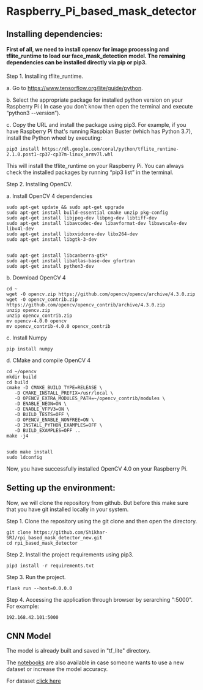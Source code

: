# Raspberry_Pi_based_mask_detector

## Installing dependencies:

#### First of all, we need to install opencv for image processing and tflite_runtime to load our face_mask_detection model. The remaining dependencies can be installed directly via pip or pip3.

Step 1. Installing tflite_runtime.
  
  a. Go to https://www.tensorflow.org/lite/guide/python.
  
  b. Select the appropriate package for installed python version on your Raspberry Pi ( In case you don’t know then open the terminal and execute “python3 --version”).
  
  c. Copy the URL and install the package using pip3. For example, if you have Raspberry Pi that's running Raspbian Buster (which has Python 3.7), install the Python wheel by executing:

    
    pip3 install https://dl.google.com/coral/python/tflite_runtime-2.1.0.post1-cp37-cp37m-linux_armv7l.whl

   

This will install the tflite_runtime on your Raspberry Pi. You can always check the installed packages by running “pip3 list” in the terminal.

 

 

Step 2. Installing OpenCV.

 a. Install OpenCV 4 dependencies

    sudo apt-get update && sudo apt-get upgrade
    sudo apt-get install build-essential cmake unzip pkg-config
    sudo apt-get install libjpeg-dev libpng-dev libtiff-dev
    sudo apt-get install libavcodec-dev libavformat-dev libswscale-dev libv4l-dev
    sudo apt-get install libxvidcore-dev libx264-dev
    sudo apt-get install libgtk-3-dev


    sudo apt-get install libcanberra-gtk*
    sudo apt-get install libatlas-base-dev gfortran
    sudo apt-get install python3-dev

 
 b. Download OpenCV 4

    cd ~
    wget -O opencv.zip https://github.com/opencv/opencv/archive/4.3.0.zip
    wget -O opencv_contrib.zip https://github.com/opencv/opencv_contrib/archive/4.3.0.zip
    unzip opencv.zip
    unzip opencv_contrib.zip
    mv opencv-4.0.0 opencv
    mv opencv_contrib-4.0.0 opencv_contrib

 
 c. Install Numpy

    pip install numpy

 
 d. CMake and compile OpenCV 4

    cd ~/opencv
    mkdir build
    cd build
    cmake -D CMAKE_BUILD_TYPE=RELEASE \
       -D CMAKE_INSTALL_PREFIX=/usr/local \
       -D OPENCV_EXTRA_MODULES_PATH=~/opencv_contrib/modules \
       -D ENABLE_NEON=ON \
       -D ENABLE_VFPV3=ON \
       -D BUILD_TESTS=OFF \
       -D OPENCV_ENABLE_NONFREE=ON \
       -D INSTALL_PYTHON_EXAMPLES=OFF \
       -D BUILD_EXAMPLES=OFF ..
    make -j4


    sudo make install
    sudo ldconfig


Now, you have successfully installed OpenCV 4.0 on your Raspberry Pi. 
 

 
## Setting up the environment:

Now, we will clone the repository from github. But before this make sure that you have git installed locally in your system.

 

Step 1. Clone the repository using the git clone and then open the directory.

    git clone https://github.com/Shikhar-SRJ/rpi_based_mask_detector_new.git
    cd rpi_based_mask_detector 

 

Step 2. Install the project requirements using pip3.

    pip3 install -r requirements.txt

 

Step 3. Run the project.

    flask run --host=0.0.0.0

 

Step 4. Accessing the application through browser by serarching "<ip address of your raspberry pi>:5000". For example:

    192.168.42.101:5000



## CNN Model

The model is already built and saved in "tf_lite" directory.

The [notebooks](https://github.com/Shikhar-SRJ/face_mask_detection_model.git) are also available in case someone wants to use a new dataset or increase the model accuracy.

For dataset [click here](https://drive.google.com/drive/folders/1e6cSXUrhGrYAv6FbLCFM627BPnFXYz4G?usp=sharing)
